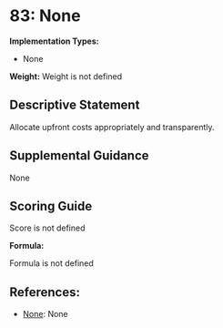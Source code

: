 # 83: None

**Implementation Types:**

- None

**Weight:** Weight is not defined

## Descriptive Statement

Allocate upfront costs appropriately and transparently.

## Supplemental Guidance

None

## Scoring Guide

Score is not defined

**Formula:**

Formula is not defined

## References:

- [None](None): None
